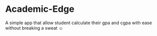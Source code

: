 # Academic-Edge
A simple app that allow student calculate their gpa and cgpa with ease without breaking a sweat ☺ 
